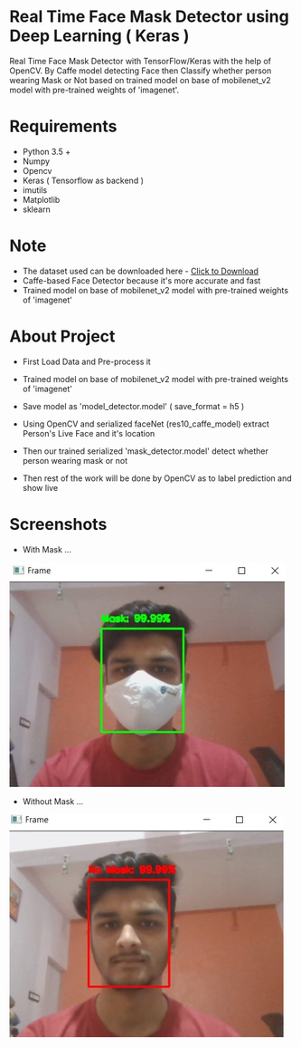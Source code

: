 # Real Time Face Mask Detector using Deep Learning ( Keras )

Real Time Face Mask Detector with TensorFlow/Keras with the help of OpenCV. By Caffe model detecting Face then Classify whether person wearing Mask or Not based on trained model on base of mobilenet_v2 model with pre-trained weights of 'imagenet'.

# Requirements

* Python 3.5 +
* Numpy
* Opencv
* Keras ( Tensorflow as backend )
* imutils
* Matplotlib
* sklearn

# Note

* The dataset used can be downloaded here - [Click to Download](https://drive.google.com/drive/folders/1XDte2DL2Mf_hw4NsmGst7QtYoU7sMBVG?usp=sharing)
* Caffe-based Face Detector because it's more accurate and fast
* Trained model on base of mobilenet_v2 model with pre-trained weights of 'imagenet'

# About Project

* First Load Data and Pre-process it

* Trained model on base of mobilenet_v2 model with pre-trained weights of 'imagenet'

* Save model as 'model_detector.model' ( save_format = h5 )

* Using OpenCV and serialized faceNet (res10_caffe_model) extract Person's Live Face and it's location

* Then our trained serialized 'mask_detector.model' detect whether person wearing mask or not

* Then rest of the work will be done by OpenCV as to label prediction and show live

# Screenshots

* With Mask ...

![WithMask](ss/with_mask.jpg?raw=true)

* Without Mask ...

![WithoutMask](ss/without_mask.jpg?raw=true)

